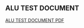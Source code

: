 ## ALU TEST DOCUMENT  
[ALU TEST DOCUMENT PDF](https://drive.google.com/file/d/1CcB2sWt0mhDU7m7yRgIOliT2HwmgOzft/view?usp=sharing)
